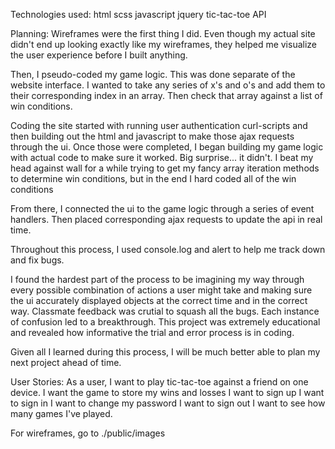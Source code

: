 Technologies used:
  html
  scss
  javascript
  jquery
  tic-tac-toe API


Planning:
  Wireframes were the first thing I did. Even though my actual site didn't end
  up looking exactly like my wireframes, they helped me visualize the user
  experience before I built anything.

  Then, I pseudo-coded my game logic. This
  was done separate of the website interface. I wanted to take any series of x's
  and o's and add them to their corresponding index in an array. Then check that
  array against a list of win conditions.

  Coding the site started with running user authentication curl-scripts and then
  building out the html and javascript to make those ajax requests through the
  ui. Once those were completed, I began building my game logic with actual code
  to make sure it worked. Big surprise... it didn't. I beat my head against
  wall for a while trying to get my fancy array iteration methods to determine
  win conditions, but in the end I hard coded all of the win conditions

  From there, I connected the ui to the game logic through a
  series of event handlers. Then placed corresponding ajax requests to update
  the api in real time.

  Throughout this process, I used console.log and alert to help me track down and
  fix bugs.

  I found the hardest part of the process to be imagining my way through every
  possible combination of actions a user might take and making sure the ui
  accurately displayed objects at the correct time and in the correct way.
  Classmate feedback was crutial to squash all the bugs. Each instance of
  confusion led to a breakthrough. This project was extremely educational and
  revealed how informative the trial and error process is in coding.

  Given all I learned during this process, I will be much better able to plan my next
   project ahead of time.


  User Stories:
    As a user, I want to play tic-tac-toe against a friend on one device.
    I want the game to store my wins and losses
    I want to sign up
    I want to sign in
    I want to change my password
    I want to sign out
    I want to see how many games I've played.

For wireframes, go to ./public/images
